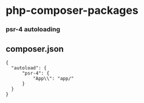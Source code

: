 # php-composer-packages


### psr-4 autoloading

composer.json
------------
```
{
  "autoload": {
      "psr-4": {
          "App\\": "app/"
      }
  }
}

```
